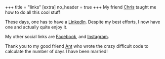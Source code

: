 +++
title = "links"
[extra]
no_header = true
+++
My friend [Chris](https://chris0030.github.io) taught me how to do all this cool stuff

These days, one has to have a [LinkedIn](https://www.linkedin.com/in/bryanwagneradair/). Despite my best efforts, I now have one and actually quite enjoy it.

My other social links are [Facebook](https://www.facebook.com/bjjwa/), and [Instagram](https://www.instagram.com/ramshackle_bryan/).

Thank you to my good friend [Ant](https://www.linkedin.com/in/anthony-newman-963098165/) who wrote the crazy difficult code to calculate the number of days I have been married!